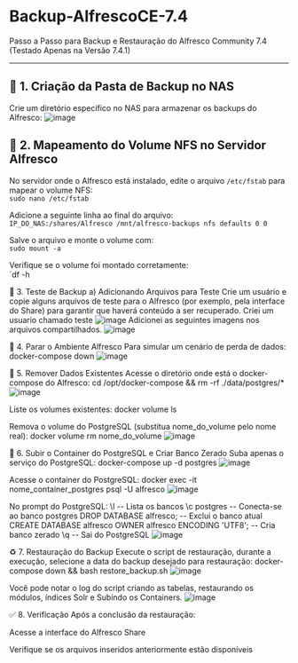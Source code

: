 # Backup-AlfrescoCE-7.4

Passo a Passo para Backup e Restauração do Alfresco Community 7.4  
(Testado Apenas na Versão 7.4.1)

---

## 📁 1. Criação da Pasta de Backup no NAS

Crie um diretório específico no NAS para armazenar os backups do Alfresco:
![image](https://github.com/user-attachments/assets/c5385303-d6c9-405a-843f-a25e046b09bc)

## 🔗 2. Mapeamento do Volume NFS no Servidor Alfresco

No servidor onde o Alfresco está instalado, edite o arquivo `/etc/fstab` para mapear o volume NFS:  
`sudo nano /etc/fstab`

Adicione a seguinte linha ao final do arquivo:  
`IP_DO_NAS:/shares/Alfresco /mnt/alfresco-backups nfs defaults 0 0`

Salve o arquivo e monte o volume com:  
`sudo mount -a`

Verifique se o volume foi montado corretamente:  
`df -h

🧪 3. Teste de Backup
a) Adicionando Arquivos para Teste
Crie um usuário e copie alguns arquivos de teste para o Alfresco (por exemplo, pela interface do Share) para garantir que haverá conteúdo a ser recuperado.
Criei um usuario chamado teste
![image](https://github.com/user-attachments/assets/2ce906db-306d-4589-86af-0e5c341f05d3)
Adicionei as seguintes imagens nos arquivos compartilhados.
![image](https://github.com/user-attachments/assets/e97a4192-f56e-4bee-8756-148cccc892c8)

🛑 4. Parar o Ambiente Alfresco
Para simular um cenário de perda de dados:
docker-compose down
![image](https://github.com/user-attachments/assets/936ea00c-0463-4c0f-868e-97460c0bbea2)


🧹 5. Remover Dados Existentes
Acesse o diretório onde está o docker-compose do Alfresco:
cd /opt/docker-compose && rm -rf ./data/postgres/*
![image](https://github.com/user-attachments/assets/89fc3de7-82f4-4eac-aeed-b4c5e0e113d6)

Liste os volumes existentes:
docker volume ls

Remova o volume do PostgreSQL (substitua nome_do_volume pelo nome real):
docker volume rm nome_do_volume
![image](https://github.com/user-attachments/assets/1ddf8d40-dc8a-47f6-b91a-037477d6c744)


🐘 6. Subir o Container do PostgreSQL e Criar Banco Zerado
Suba apenas o serviço do PostgreSQL:
docker-compose up -d postgres
![image](https://github.com/user-attachments/assets/8c673301-1863-43ec-a425-c0def969373b)

Acesse o container do PostgreSQL:
docker exec -it nome_container_postgres psql -U alfresco
![image](https://github.com/user-attachments/assets/146bc9c6-3c8e-4dbf-8939-92da4781d653)

No prompt do PostgreSQL:
\l                      -- Lista os bancos
\c postgres             -- Conecta-se ao banco postgres
DROP DATABASE alfresco; -- Exclui o banco atual
CREATE DATABASE alfresco OWNER alfresco ENCODING 'UTF8'; -- Cria banco zerado
\q                      -- Sai do PostgreSQL
![image](https://github.com/user-attachments/assets/455a8300-7020-4e30-8930-50c9e04e24e5)


♻️ 7. Restauração do Backup
Execute o script de restauração, durante a execução, selecione a data do backup desejado para restauração:
docker-compose down && bash restore_backup.sh
![image](https://github.com/user-attachments/assets/03a9de50-bca0-42d3-b050-190b0d923d53)

Você pode notar o log do script criando as tabelas, restaurando os módulos, índices Solr e Subindo os Containers.
![image](https://github.com/user-attachments/assets/8c8d8889-b7aa-477a-9ef2-52a738afeb16)


✅ 8. Verificação
Após a conclusão da restauração:

Acesse a interface do Alfresco Share

Verifique se os arquivos inseridos anteriormente estão disponíveis















